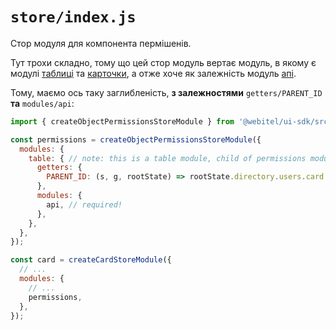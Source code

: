 # `store/index.js`

Стор модуля для компонента пермішенів.

Тут трохи складно, тому що цей стор модуль вертає модуль, в якому є модулі
[таблиці](../../../store/createTableStoreModule/Readme.md) та
[карточки](../../../store/createCardStoreModule/Readme.md), а отже хоче як залежність модуль
[апі](../../../store/createApiStoreModule/Readme.md).

Тому, маємо ось таку заглибленість,
**з залежностями** `getters/PARENT_ID` **та** `modules/api`:

```js
import { createObjectPermissionsStoreModule } from '@webitel/ui-sdk/src/modules/ObjectPermissions/store/index.js';

const permissions = createObjectPermissionsStoreModule({
  modules: {
    table: { // note: this is a table module, child of permissions module
      getters: {
        PARENT_ID: (s, g, rootState) => rootState.directory.users.card.itemId, // required!
      },
      modules: {
        api, // required!
      },
    },
  },
});

const card = createCardStoreModule({
  // ...
  modules: {
    // ...
    permissions,
  },
});
```
